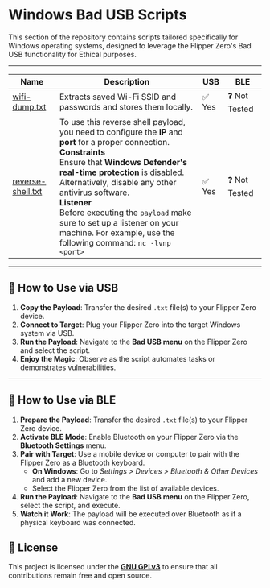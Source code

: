 # Windows Bad USB Scripts

This section of the repository contains scripts tailored specifically for Windows operating systems, designed to leverage the Flipper Zero's Bad USB functionality for Ethical purposes.

---

| Name                            | Description                              |  USB  | BLE  |
| ---------------------------------|------------------------------------------|--------------|--------------|
| [wifi-dump.txt](wifi-dump.txt)  | Extracts saved Wi-Fi SSID and passwords and stores them locally. | ✅ Yes       | ❓  Not Tested        |
| [reverse-shell.txt](reverse-shell.txt) | To use this reverse shell payload, you need to configure the **IP** and **port** for a proper connection. <br>  **Constraints** <br> Ensure that **Windows Defender's real-time protection** is disabled. Alternatively, disable any other antivirus software. <br>**Listener**<br>Before executing the `payload` make sure to set up a listener on your machine. For example, use the following command:  ` nc -lvnp <port> ` |  ✅ Yes       | ❓  Not Tested |

---

## 🚀 How to Use via USB  

1. **Copy the Payload**: Transfer the desired `.txt` file(s) to your Flipper Zero device.  
2. **Connect to Target**: Plug your Flipper Zero into the target Windows system via USB.  
3. **Run the Payload**: Navigate to the **Bad USB menu** on the Flipper Zero and select the script.  
4. **Enjoy the Magic**: Observe as the script automates tasks or demonstrates vulnerabilities.  

---

## 🚀 How to Use via BLE  

1. **Prepare the Payload**: Transfer the desired `.txt` file(s) to your Flipper Zero device.  
2. **Activate BLE Mode**: Enable Bluetooth on your Flipper Zero via the **Bluetooth Settings** menu.  
3. **Pair with Target**: Use a mobile device or computer to pair with the Flipper Zero as a Bluetooth keyboard.  
   - **On Windows**: Go to *Settings > Devices > Bluetooth & Other Devices* and add a new device.  
   - Select the Flipper Zero from the list of available devices.  
4. **Run the Payload**: Navigate to the **Bad USB menu** on the Flipper Zero, select the script, and execute.  
5. **Watch it Work**: The payload will be executed over Bluetooth as if a physical keyboard was connected.  


## 📜 License  

This project is licensed under the **[GNU GPLv3](../LICENSE)** to ensure that all contributions remain free and open source.  
